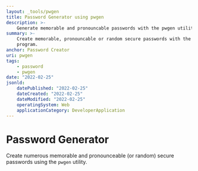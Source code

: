 ```yaml
---
layout: _tools/pwgen
title: Password Generator using pwgen
description: >-
    Generate memorable and pronouncable passwords with the pwgen utility.
summary: >-
    Create memorable, pronouncable or random secure passwords with the pwgen 
    program.
anchor: Password Creator
uri: pwgen
tags:
    - password
    - pwgen
date: "2022-02-25"
jsonld:
    datePublished: "2022-02-25"
    dateCreated: "2022-02-25"
    dateModified: "2022-02-25"
    operatingSystem: Web
    applicationCategory: DeveloperApplication
---
```


# Password Generator

Create numerous memorable and pronounceable (or random) secure passwords using 
the `pwgen` utility.

